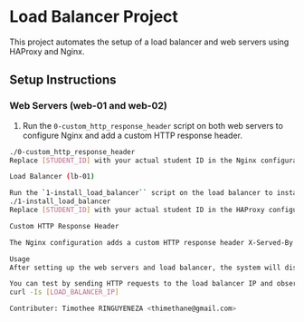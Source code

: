 # Load Balancer Project

This project automates the setup of a load balancer and web servers using HAProxy and Nginx.

## Setup Instructions

### Web Servers (web-01 and web-02)

1. Run the `0-custom_http_response_header` script on both web servers to configure Nginx and add a custom HTTP response header.

```bash
./0-custom_http_response_header
Replace [STUDENT_ID] with your actual student ID in the Nginx configuration.

Load Balancer (lb-01)

Run the `1-install_load_balancer`` script on the load balancer to install and configure HAProxy.
./1-install_load_balancer
Replace [STUDENT_ID] with your actual student ID in the HAProxy configuration.

Custom HTTP Response Header

The Nginx configuration adds a custom HTTP response header X-Served-By to identify the serving web server.

Usage
After setting up the web servers and load balancer, the system will distribute requests to web servers using a round-robin algorithm.

You can test by sending HTTP requests to the load balancer IP and observing the X-Served-By header in the response.
curl -Is [LOAD_BALANCER_IP]

Contributer: Timothee RINGUYENEZA <thimethane@gmail.com>
